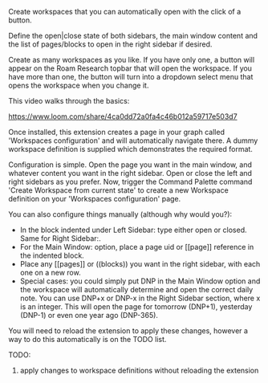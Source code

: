 Create workspaces that you can automatically open with the click of a button.

Define the open|close state of both sidebars, the main window content and the list of pages/blocks to open in the right sidebar if desired.

Create as many workspaces as you like. If you have only one, a button will appear on the Roam Research topbar that will open the workspace. If you have more than one, the button will turn into a dropdown select menu that opens the workspace when you change it.

This video walks through the basics:

https://www.loom.com/share/4ca0dd72a0fa4c46b012a59717e503d7

Once installed, this extension creates a page in your graph called 'Workspaces configuration' and will automatically navigate there. A dummy workspace definition is supplied which demonstrates the required format.

Configuration is simple. Open the page you want in the main window, and whatever content you want in the right sidebar. Open or close the left and right sidebars as you prefer. Now, trigger the Command Palette command 'Create Workspace from current state' to create a new Workspace definition on your 'Workspaces configuration' page.

You can also configure things manually (although why would you?):
- In the block indented under Left Sidebar: type either open or closed. Same for Right Sidebar:.
- For the Main Window: option, place a page uid or [[page]] reference in the indented block.
- Place any [[pages]] or ((blocks)) you want in the right sidebar, with each one on a new row.
- Special cases: you could simply put DNP in the Main Window option and the workspace will automatically determine and open the correct daily note. You can use DNP+x or DNP-x in the Right Sidebar section, where x is an integer. This will open the page for tomorrow (DNP+1), yesterday (DNP-1) or even one year ago (DNP-365).

You will need to reload the extension to apply these changes, however a way to do this automatically is on the TODO list.

TODO:
1. apply changes to workspace definitions without reloading the extension
